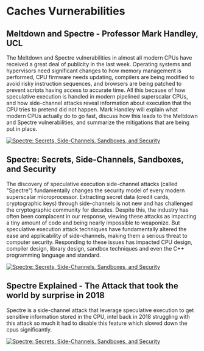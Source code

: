 # Caches Vurnerabilities
## Meltdown and Spectre - Professor Mark Handley, UCL
The Meltdown and Spectre vulnerabilities in almost all modern CPUs have received a great deal of publicity in the last week. Operating systems and hypervisors need significant changes to how memory management is performed, CPU firmware needs updating, compilers are being modified to avoid risky instruction sequences, and browsers are being patched to prevent scripts having access to accurate time. All this because of how speculative execution is handled in modern pipelined superscalar CPUs, and how side-channel attacks reveal information about execution that the CPU tries to pretend did not happen. Mark Handley will explain what modern CPUs actually do to go fast, discuss how this leads to the Meltdown and Spectre vulnerabilities, and summarize the mitigations that are being put in place.

[![Spectre: Secrets, Side-Channels, Sandboxes, and Security](https://lh3.googleusercontent.com/z6Sl4j9zQ88oUKNy0G3PAMiVwy8DzQLh_ygyvBXv0zVNUZ_wQPN_n7EAR2By3dhoUpX7kTpaHjRPni1MHwKpaBJbpNqdEsHZsH4q)](https://youtu.be/m66EAgRMmi8) 

## Spectre: Secrets, Side-Channels, Sandboxes, and Security
The discovery of speculative execution side-channel attacks (called "Spectre") fundamentally changes the security model of every modern superscalar microprocessor. Extracting secret data (credit cards, cryptographic keys) through side-channels is not new and has challenged the cryptographic community for decades. Despite this, the industry has often been complacent in our response, viewing these attacks as impacting a tiny amount of code and being nearly impossible to weaponize. But speculative execution attack techniques have fundamentally altered the ease and applicability of side-channels, making them a serious threat to computer security. Responding to these issues has impacted CPU design, compiler design, library design, sandbox techniques and even the C++ programming language and standard. 

[![Spectre: Secrets, Side-Channels, Sandboxes, and Security](https://lh3.googleusercontent.com/z6Sl4j9zQ88oUKNy0G3PAMiVwy8DzQLh_ygyvBXv0zVNUZ_wQPN_n7EAR2By3dhoUpX7kTpaHjRPni1MHwKpaBJbpNqdEsHZsH4q)](https://www.youtube.com/embed/_f7O3IfIR2k) 

## Spectre Explained - The Attack that took the world by surprise in 2018
Spectre is a side-channel attack that leverage speculative execution to get sensitive information stored in the CPU, intel back in 2018 struggling with this attack so much it had to disable this feature which slowed down the cpus significantly.

[![Spectre: Secrets, Side-Channels, Sandboxes, and Security](https://lh3.googleusercontent.com/z6Sl4j9zQ88oUKNy0G3PAMiVwy8DzQLh_ygyvBXv0zVNUZ_wQPN_n7EAR2By3dhoUpX7kTpaHjRPni1MHwKpaBJbpNqdEsHZsH4q)](https://youtu.be/Phmt8UrofDY) 

 
